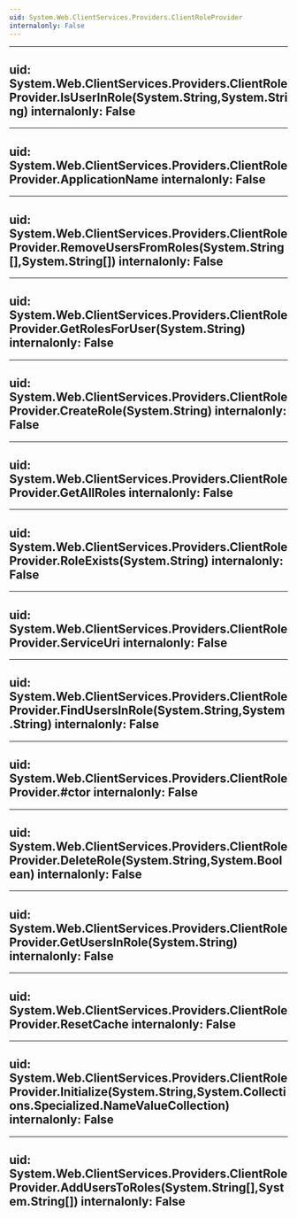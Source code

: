 ```yaml
---
uid: System.Web.ClientServices.Providers.ClientRoleProvider
internalonly: False
---
```


---
uid: System.Web.ClientServices.Providers.ClientRoleProvider.IsUserInRole(System.String,System.String)
internalonly: False
---

---
uid: System.Web.ClientServices.Providers.ClientRoleProvider.ApplicationName
internalonly: False
---

---
uid: System.Web.ClientServices.Providers.ClientRoleProvider.RemoveUsersFromRoles(System.String[],System.String[])
internalonly: False
---

---
uid: System.Web.ClientServices.Providers.ClientRoleProvider.GetRolesForUser(System.String)
internalonly: False
---

---
uid: System.Web.ClientServices.Providers.ClientRoleProvider.CreateRole(System.String)
internalonly: False
---

---
uid: System.Web.ClientServices.Providers.ClientRoleProvider.GetAllRoles
internalonly: False
---

---
uid: System.Web.ClientServices.Providers.ClientRoleProvider.RoleExists(System.String)
internalonly: False
---

---
uid: System.Web.ClientServices.Providers.ClientRoleProvider.ServiceUri
internalonly: False
---

---
uid: System.Web.ClientServices.Providers.ClientRoleProvider.FindUsersInRole(System.String,System.String)
internalonly: False
---

---
uid: System.Web.ClientServices.Providers.ClientRoleProvider.#ctor
internalonly: False
---

---
uid: System.Web.ClientServices.Providers.ClientRoleProvider.DeleteRole(System.String,System.Boolean)
internalonly: False
---

---
uid: System.Web.ClientServices.Providers.ClientRoleProvider.GetUsersInRole(System.String)
internalonly: False
---

---
uid: System.Web.ClientServices.Providers.ClientRoleProvider.ResetCache
internalonly: False
---

---
uid: System.Web.ClientServices.Providers.ClientRoleProvider.Initialize(System.String,System.Collections.Specialized.NameValueCollection)
internalonly: False
---

---
uid: System.Web.ClientServices.Providers.ClientRoleProvider.AddUsersToRoles(System.String[],System.String[])
internalonly: False
---
